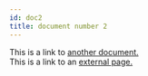 ```yaml
---
id: doc2
title: document number 2
---
```


This is a link to [another document.](docusaurus/docs/doc3.md)  
This is a link to an [external page.](http://www.example.com)
